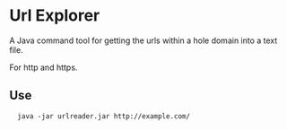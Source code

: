 # Url Explorer

A Java command tool for getting the urls within a hole domain into a text file.

  For http and https.

## Use
```
  java -jar urlreader.jar http://example.com/
```

  
